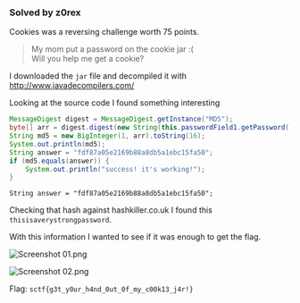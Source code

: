 ### Solved by z0rex

Cookies was a reversing challenge worth 75 points.

> My mom put a password on the cookie jar :(  
> Will you help me get a cookie?

I downloaded the `jar` file and decompiled it with http://www.javadecompilers.com/

Looking at the source code I found something interesting

```java
MessageDigest digest = MessageDigest.getInstance("MD5");
byte[] arr = digest.digest(new String(this.passwordField1.getPassword()).getBytes("UTF-8"));
String md5 = new BigInteger(1, arr).toString(16);
System.out.println(md5);
String answer = "fdf87a05e2169b88a8db5a1ebc15fa50";
if (md5.equals(answer)) {
    System.out.println("success! it's working!");
}
```

`String answer = "fdf87a05e2169b88a8db5a1ebc15fa50";`

Checking that hash against hashkiller.co.uk I found this `thisisaverystrongpassword`.

With this information I wanted to see if it was enough to get the flag.

![Screenshot 01.png](/hackpwn/writeups/wiki/images/CTF/2016/sCTF/cookies/01.png)

![Screenshot 02.png](/hackpwn/writeups/wiki/images/CTF/2016/sCTF/cookies/02.png)


Flag: `sctf{g3t_y0ur_h4nd_0ut_0f_my_c00k13_j4r!}`